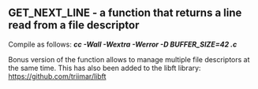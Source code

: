 ## **GET_NEXT_LINE - a function that returns a line read from a file descriptor**

Compile as follows:
***cc -Wall -Wextra -Werror -D BUFFER_SIZE=42 <files>.c***

Bonus version of the function allows to manage multiple file descriptors at the same time. This has also been added to the 
libft library: https://github.com/triimar/libft
